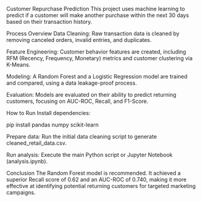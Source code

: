 Customer Repurchase Prediction
This project uses machine learning to predict if a customer will make another purchase within the next 30 days based on their transaction history.

Process Overview
Data Cleaning: Raw transaction data is cleaned by removing canceled orders, invalid entries, and duplicates.

Feature Engineering: Customer behavior features are created, including RFM (Recency, Frequency, Monetary) metrics and customer clustering via K-Means.

Modeling: A Random Forest and a Logistic Regression model are trained and compared, using a data leakage-proof process.

Evaluation: Models are evaluated on their ability to predict returning customers, focusing on AUC-ROC, Recall, and F1-Score.

How to Run
Install dependencies:

pip install pandas numpy scikit-learn

Prepare data: Run the initial data cleaning script to generate cleaned_retail_data.csv.

Run analysis: Execute the main Python script or Jupyter Notebook (analysis.ipynb).

Conclusion
The Random Forest model is recommended. It achieved a superior Recall score of 0.62 and an AUC-ROC of 0.740, making it more effective at identifying potential returning customers for targeted marketing campaigns.
